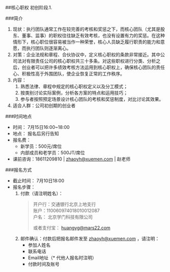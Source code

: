 ##核心职权
初创阶段.1.

###简介
1. 现状：执行团队通常工作在较完善的考核和奖惩之下，而核心团队（尤其是股东、董事、监事）的职权往往缺乏有效考核，也没有设置有力的奖惩。在这种情形下，核心职位很容易被当作一种荣誉，核心人员缺乏履行职责的能力和意愿，而执行团队则逐渐离心。
2. 对策：企业法规和章程、合伙协议中，定义核心职权的条款非常接近。其中公司法对有限责任公司的核心职权共三十多条。对这些职权进行分类、分析之后，创业者可以把许多绩效考核方法运用到核心职权上，确保核心团队的责任心、积极性高于外围团队，使企业恢复正常的工作秩序。
3. 内容：
	1. 熟悉法律、章程中规定的核心职权定义以及分工模式；
	2. 按类别讨论实际案例，分析各方案的特点和运用技巧；
	3. 参与者按照预定场景设计核心团队的考核和奖惩制度，对比讨论其效果。
4. 适合人群：公司初创期的创业者

###时间地点
* 时间： 7月15日16:00~18:00
* 地点： 报名后另行告知
* 报名费： 
	* 新学员：500元/席位
	* 内部成员和老学员：500JT/席位
* 课前咨询：18611209810 | zhaoyh@xuemen.com | 赵老师

###报名方式
* 截止时间： 7月10日18:00
* 报名步骤： 
	1. 付款（请注明姓名）： 
		> 开户行：交通银行北京上地支行  
		> 账户：110060974018010012087  
		> 户名： 北京学门科技有限公司  
		>   
		> 或者支付宝： huangyg@mars22.com 
	2. 邮件确认：付款后把报名邮件发至 zhaoyh@xuemen.com ，请注明：
		* 参加人姓名
		* 联系电话
		* Email地址（* 代他人报名时注明）
		* 付款时间及账号







